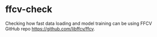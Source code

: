 # ffcv-check
Checking how fast data loading and model training can be using FFCV GitHub repo https://github.com/libffcv/ffcv.